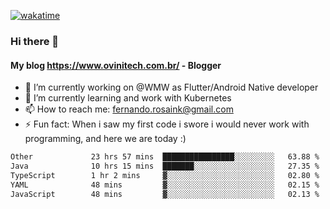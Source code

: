 [![wakatime](https://wakatime.com/badge/user/d5892087-17e6-46ab-8384-91a71a9b88d8.svg)](https://wakatime.com/@d5892087-17e6-46ab-8384-91a71a9b88d8)
### Hi there 👋

#### My blog https://www.ovinitech.com.br/ - Blogger

- 🔭 I’m currently working on @WMW as Flutter/Android Native developer
- 🌱 I’m currently learning and work with Kubernetes
- 📫 How to reach me: fernando.rosaink@gmail.com 
- ⚡ Fun fact: When i saw my first code i swore i would never work with programming, and here we are today :)

<!--START_SECTION:waka-->

```txt
Other             23 hrs 57 mins  ████████████████░░░░░░░░░   63.88 %
Java              10 hrs 15 mins  ███████░░░░░░░░░░░░░░░░░░   27.35 %
TypeScript        1 hr 2 mins     ▓░░░░░░░░░░░░░░░░░░░░░░░░   02.80 %
YAML              48 mins         ▓░░░░░░░░░░░░░░░░░░░░░░░░   02.15 %
JavaScript        48 mins         ▓░░░░░░░░░░░░░░░░░░░░░░░░   02.13 %
```

<!--END_SECTION:waka-->
